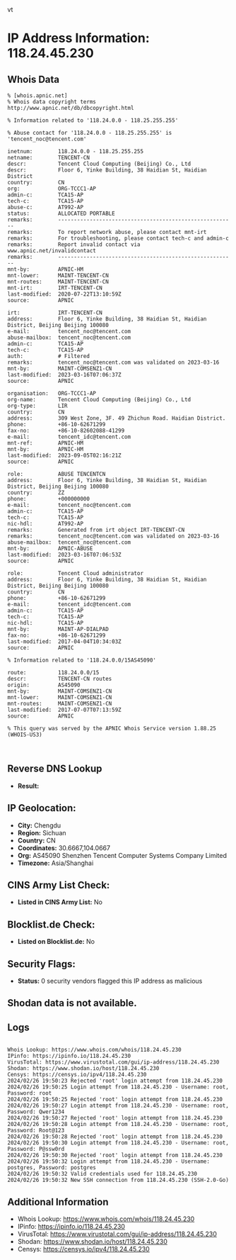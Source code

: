 vt
# IP Address Information: 118.24.45.230

## Whois Data
```
% [whois.apnic.net]
% Whois data copyright terms    http://www.apnic.net/db/dbcopyright.html

% Information related to '118.24.0.0 - 118.25.255.255'

% Abuse contact for '118.24.0.0 - 118.25.255.255' is 'tencent_noc@tencent.com'

inetnum:        118.24.0.0 - 118.25.255.255
netname:        TENCENT-CN
descr:          Tencent Cloud Computing (Beijing) Co., Ltd
descr:          Floor 6, Yinke Building, 38 Haidian St, Haidian District
country:        CN
org:            ORG-TCCC1-AP
admin-c:        TCA15-AP
tech-c:         TCA15-AP
abuse-c:        AT992-AP
status:         ALLOCATED PORTABLE
remarks:        --------------------------------------------------------
remarks:        To report network abuse, please contact mnt-irt
remarks:        For troubleshooting, please contact tech-c and admin-c
remarks:        Report invalid contact via www.apnic.net/invalidcontact
remarks:        --------------------------------------------------------
mnt-by:         APNIC-HM
mnt-lower:      MAINT-TENCENT-CN
mnt-routes:     MAINT-TENCENT-CN
mnt-irt:        IRT-TENCENT-CN
last-modified:  2020-07-22T13:10:59Z
source:         APNIC

irt:            IRT-TENCENT-CN
address:        Floor 6, Yinke Building, 38 Haidian St, Haidian District, Beijing Beijing 100080
e-mail:         tencent_noc@tencent.com
abuse-mailbox:  tencent_noc@tencent.com
admin-c:        TCA15-AP
tech-c:         TCA15-AP
auth:           # Filtered
remarks:        tencent_noc@tencent.com was validated on 2023-03-16
mnt-by:         MAINT-COMSENZ1-CN
last-modified:  2023-03-16T07:06:37Z
source:         APNIC

organisation:   ORG-TCCC1-AP
org-name:       Tencent Cloud Computing (Beijing) Co., Ltd
org-type:       LIR
country:        CN
address:        309 West Zone, 3F. 49 Zhichun Road. Haidian District.
phone:          +86-10-62671299
fax-no:         +86-10-82602088-41299
e-mail:         tencent_idc@tencent.com
mnt-ref:        APNIC-HM
mnt-by:         APNIC-HM
last-modified:  2023-09-05T02:16:21Z
source:         APNIC

role:           ABUSE TENCENTCN
address:        Floor 6, Yinke Building, 38 Haidian St, Haidian District, Beijing Beijing 100080
country:        ZZ
phone:          +000000000
e-mail:         tencent_noc@tencent.com
admin-c:        TCA15-AP
tech-c:         TCA15-AP
nic-hdl:        AT992-AP
remarks:        Generated from irt object IRT-TENCENT-CN
remarks:        tencent_noc@tencent.com was validated on 2023-03-16
abuse-mailbox:  tencent_noc@tencent.com
mnt-by:         APNIC-ABUSE
last-modified:  2023-03-16T07:06:53Z
source:         APNIC

role:           Tencent Cloud administrator
address:        Floor 6, Yinke Building, 38 Haidian St, Haidian District, Beijing Beijing 100080
country:        CN
phone:          +86-10-62671299
e-mail:         tencent_idc@tencent.com
admin-c:        TCA15-AP
tech-c:         TCA15-AP
nic-hdl:        TCA15-AP
mnt-by:         MAINT-AP-DIALPAD
fax-no:         +86-10-62671299
last-modified:  2017-04-04T10:34:03Z
source:         APNIC

% Information related to '118.24.0.0/15AS45090'

route:          118.24.0.0/15
descr:          TENCENT-CN routes
origin:         AS45090
mnt-by:         MAINT-COMSENZ1-CN
mnt-lower:      MAINT-COMSENZ1-CN
mnt-routes:     MAINT-COMSENZ1-CN
last-modified:  2017-07-07T07:13:59Z
source:         APNIC

% This query was served by the APNIC Whois Service version 1.88.25 (WHOIS-US3)



```
## Reverse DNS Lookup
- **Result:** 

## IP Geolocation:
- **City:** Chengdu
- **Region:** Sichuan
- **Country:** CN
- **Coordinates:** 30.6667,104.0667
- **Org:** AS45090 Shenzhen Tencent Computer Systems Company Limited
- **Timezone:** Asia/Shanghai

## CINS Army List Check:
- **Listed in CINS Army List:** 
No

## Blocklist.de Check:
- **Listed on Blocklist.de:** 
No

## Security Flags:
- **Status:** 0 security vendors flagged this IP address as malicious

## Shodan data is not available.

## Logs
```

Whois Lookup: https://www.whois.com/whois/118.24.45.230
IPinfo: https://ipinfo.io/118.24.45.230
VirusTotal: https://www.virustotal.com/gui/ip-address/118.24.45.230
Shodan: https://www.shodan.io/host/118.24.45.230
Censys: https://censys.io/ipv4/118.24.45.230
2024/02/26 19:50:23 Rejected 'root' login attempt from 118.24.45.230
2024/02/26 19:50:25 Login attempt from 118.24.45.230 - Username: root, Password: root
2024/02/26 19:50:25 Rejected 'root' login attempt from 118.24.45.230
2024/02/26 19:50:27 Login attempt from 118.24.45.230 - Username: root, Password: Qwer1234
2024/02/26 19:50:27 Rejected 'root' login attempt from 118.24.45.230
2024/02/26 19:50:28 Login attempt from 118.24.45.230 - Username: root, Password: Root@123
2024/02/26 19:50:28 Rejected 'root' login attempt from 118.24.45.230
2024/02/26 19:50:30 Login attempt from 118.24.45.230 - Username: root, Password: P@ssw0rd
2024/02/26 19:50:30 Rejected 'root' login attempt from 118.24.45.230
2024/02/26 19:50:32 Login attempt from 118.24.45.230 - Username: postgres, Password: postgres
2024/02/26 19:50:32 Valid credentials used for 118.24.45.230
2024/02/26 19:50:32 New SSH connection from 118.24.45.230 (SSH-2.0-Go)

```
## Additional Information
- Whois Lookup: https://www.whois.com/whois/118.24.45.230
- IPinfo: https://ipinfo.io/118.24.45.230
- VirusTotal: https://www.virustotal.com/gui/ip-address/118.24.45.230
- Shodan: https://www.shodan.io/host/118.24.45.230
- Censys: https://censys.io/ipv4/118.24.45.230


